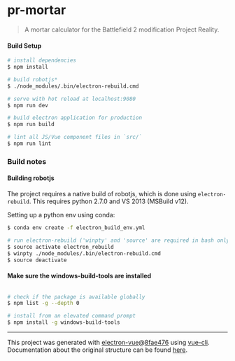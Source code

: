 # pr-mortar

> A mortar calculator for the Battlefield 2 modification Project Reality.

#### Build Setup

```bash
# install dependencies
$ npm install

# build robotjs*
$ ./node_modules/.bin/electron-rebuild.cmd

# serve with hot reload at localhost:9080
$ npm run dev

# build electron application for production
$ npm run build

# lint all JS/Vue component files in `src/`
$ npm run lint

```

### Build notes

#### Building robotjs

The project requires a native build of robotjs, which is done using `electron-rebuild`. This requires python 2.7.0 and VS 2013 (MSBuild v12).

Setting up a python env using conda:

```bash
$ conda env create -f electron_build_env.yml

# run electron-rebuild ('winpty' and 'source' are required in bash only)
$ source activate electron_rebuild
$ winpty ./node_modules/.bin/electron-rebuild.cmd
$ source deactivate
```

#### Make sure the windows-build-tools are installed

```bash

# check if the package is available globally
$ npm list -g --depth 0

# install from an elevated command prompt
$ npm install -g windows-build-tools

```

---

This project was generated with [electron-vue](https://github.com/SimulatedGREG/electron-vue)@[8fae476](https://github.com/SimulatedGREG/electron-vue/tree/8fae4763e9d225d3691b627e83b9e09b56f6c935) using [vue-cli](https://github.com/vuejs/vue-cli). Documentation about the original structure can be found [here](https://simulatedgreg.gitbooks.io/electron-vue/content/index.html).
